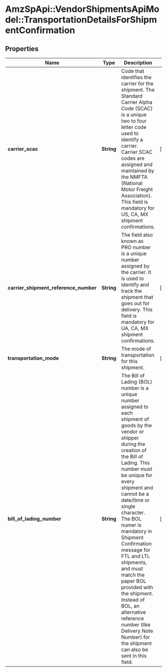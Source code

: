 # AmzSpApi::VendorShipmentsApiModel::TransportationDetailsForShipmentConfirmation

## Properties
Name | Type | Description | Notes
------------ | ------------- | ------------- | -------------
**carrier_scac** | **String** | Code that identifies the carrier for the shipment. The Standard Carrier Alpha Code (SCAC) is a unique two to four letter code used to identify a carrier. Carrier SCAC codes are assigned and maintained by the NMFTA (National Motor Freight Association). This field is mandatory for US, CA, MX shipment confirmations. | [optional] 
**carrier_shipment_reference_number** | **String** | The field also known as PRO number is a unique number assigned by the carrier. It is used to identify and track the shipment that goes out for delivery. This field is mandatory for UA, CA, MX shipment confirmations. | [optional] 
**transportation_mode** | **String** | The mode of transportation for this shipment. | [optional] 
**bill_of_lading_number** | **String** | The Bill of Lading (BOL) number is a unique number assigned to each shipment of goods by the vendor or shipper during the creation of the Bill of Lading. This number must be unique for every shipment and cannot be a date/time or single character. The BOL numer is mandatory in Shipment Confirmation message for FTL and LTL shipments, and must match the paper BOL provided with the shipment. Instead of BOL, an alternative reference number (like Delivery Note Number) for the shipment can also be sent in this field. | [optional] 

